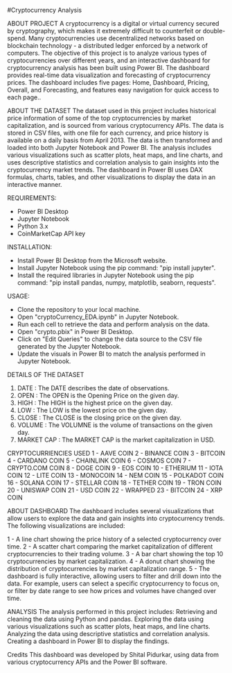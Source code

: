 #Cryptocurrency Analysis

ABOUT PROJECT
A cryptocurrency is a digital or virtual currency secured by cryptography, which makes it extremely difficult to counterfeit or double-spend. Many cryptocurrencies use decentralized networks based on blockchain technology - a distributed ledger enforced by a network of computers. The objective of this project is to analyze various types of cryptocurrencies over different years, and an interactive dashboard for cryptocurrency analysis has been built using Power BI. The dashboard provides real-time data visualization and forecasting of cryptocurrency prices. The dashboard includes five pages: Home, Dashboard, Pricing, Overall, and Forecasting, and features easy navigation for quick access to each page..

ABOUT THE DATASET
The dataset used in this project includes historical price information of some of the top cryptocurrencies by market capitalization, and is sourced from various cryptocurrency APIs. The data is stored in CSV files, with one file for each currency, and price history is available on a daily basis from April 2013. The data is then transformed and loaded into both Jupyter Notebook and Power BI. The analysis includes various visualizations such as scatter plots, heat maps, and line charts, and uses descriptive statistics and correlation analysis to gain insights into the cryptocurrency market trends. The dashboard in Power BI uses DAX formulas, charts, tables, and other visualizations to display the data in an interactive manner.

REQUIREMENTS:
- Power BI Desktop
- Jupyter Notebook
- Python 3.x
- CoinMarketCap API key

INSTALLATION:
- Install Power BI Desktop from the Microsoft website.
- Install Jupyter Notebook using the pip command: "pip install jupyter".
- Install the required libraries in Jupyter Notebook using the pip command: "pip install pandas, numpy, matplotlib, seaborn, requests".

USAGE:
- Clone the repository to your local machine.
- Open "cryptoCurrency_EDA.ipynb" in Jupyter Notebook.
- Run each cell to retrieve the data and perform analysis on the data.
- Open "crypto.pbix" in Power BI Desktop.
- Click on "Edit Queries" to change the data source to the CSV file generated by the Jupyter Notebook.
- Update the visuals in Power BI to match the analysis performed in Jupyter Notebook.

DETAILS OF THE DATASET
1. DATE		    : The DATE describes the date of observations.
2. OPEN		    : The OPEN is the Opening Price on the given day.
3. HIGH		    : The HIGH is the highest price on the given day.
4. LOW		    : The LOW is the lowest price on the given day.
5. CLOSE	    : The CLOSE is the closing price on the given day.
6. VOLUME	    : The VOLUMNE is the volume of transactions on the given day.
7. MARKET CAP	: The MARKET CAP is the market capitalization in USD.

CRYPTOCURRIENCIES USED
1 - AAVE COIN
2 - BINANCE COIN
3 - BITCOIN
4 - CARDANO COIN
5 - CHAINLINK COIN
6 - COSMOS COIN
7 - CRYPTO.COM COIN
8 - DOGE COIN
9 - EOS COIN
10 - ETHERIUM 
11 - IOTA COIN
12 - LITE COIN
13 - MONOCOIN
14 - NEM COIN
15 - POLKADOT COIN
16 - SOLANA COIN
17 - STELLAR COIN
18 - TETHER COIN
19 - TRON COIN
20 - UNISWAP COIN
21 - USD COIN
22 - WRAPPED 
23 - BITCOIN
24 - XRP COIN

ABOUT DASHBOARD
The dashboard includes several visualizations that allow users to explore the data and gain insights into cryptocurrency trends. The following visualizations are included:

1 - A line chart showing the price history of a selected cryptocurrency over time.
2 - A scatter chart comparing the market capitalization of different cryptocurrencies to their trading volume.
3 - A bar chart showing the top 10 cryptocurrencies by market capitalization.
4 - A donut chart showing the distribution of cryptocurrencies by market capitalization range.
5 - The dashboard is fully interactive, allowing users to filter and drill down into the data. For example, users can select a specific cryptocurrency to         focus on, or filter by date range to see how prices and volumes have changed over time.

ANALYSIS
The analysis performed in this project includes:
Retrieving and cleaning the data using Python and pandas.
Exploring the data using various visualizations such as scatter plots, heat maps, and line charts.
Analyzing the data using descriptive statistics and correlation analysis.
Creating a dashboard in Power BI to display the findings.

Credits
This dashboard was developed by Shital Pidurkar, using data from various cryptocurrency APIs and the Power BI software.


